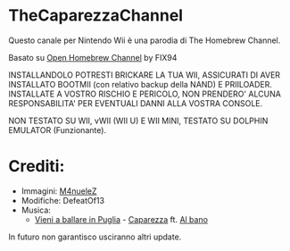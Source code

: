 # TheCaparezzaChannel
Questo canale per Nintendo Wii è una parodia di The Homebrew Channel.

Basato su [Open Homebrew Channel](https://github.com/FIX94/hbc) by FIX94

INSTALLANDOLO POTRESTI BRICKARE LA TUA WII, ASSICURATI DI AVER INSTALLATO BOOTMII (con relativo backup della NAND) E PRIILOADER.
INSTALLATE A VOSTRO RISCHIO E PERICOLO, NON PRENDERO' ALCUNA RESPONSABILITA' PER EVENTUALI DANNI ALLA VOSTRA CONSOLE.

NON TESTATO SU WII, vWII (WII U) E WII MINI, TESTATO SU DOLPHIN EMULATOR (Funzionante).

# Crediti:
  - Immagini: [M4nueleZ](https://github.com/M4nueleZ)
  - Modifiche: DefeatOf13
  - Musica:
      - [Vieni a ballare in Puglia](https://www.youtube.com/watch?v=EDCHk6JhFzQ) - [Caparezza](https://www.youtube.com/@CaparezzaVEVO) ft. [Al bano](https://www.youtube.com/channel/UCVmRM-SzS6WhvWTImlNjvYQ)

In futuro non garantisco usciranno altri update.
